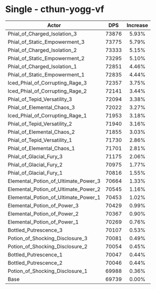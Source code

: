 # Single - cthun-yogg-vf
| Actor | DPS | Increase |
|---|:---:|:---:|
|Phial_of_Charged_Isolation_3|73876|5.93%|
|Phial_of_Static_Empowerment_3|73775|5.79%|
|Phial_of_Charged_Isolation_2|73333|5.15%|
|Phial_of_Static_Empowerment_2|73295|5.10%|
|Phial_of_Charged_Isolation_1|72851|4.46%|
|Phial_of_Static_Empowerment_1|72835|4.44%|
|Iced_Phial_of_Corrupting_Rage_3|72357|3.75%|
|Iced_Phial_of_Corrupting_Rage_2|72141|3.44%|
|Phial_of_Tepid_Versatility_3|72094|3.38%|
|Phial_of_Elemental_Chaos_3|72022|3.27%|
|Iced_Phial_of_Corrupting_Rage_1|71953|3.18%|
|Phial_of_Tepid_Versatility_2|71940|3.16%|
|Phial_of_Elemental_Chaos_2|71855|3.03%|
|Phial_of_Tepid_Versatility_1|71730|2.86%|
|Phial_of_Elemental_Chaos_1|71701|2.81%|
|Phial_of_Glacial_Fury_3|71175|2.06%|
|Phial_of_Glacial_Fury_2|70975|1.77%|
|Phial_of_Glacial_Fury_1|70816|1.55%|
|Elemental_Potion_of_Ultimate_Power_3|70664|1.33%|
|Elemental_Potion_of_Ultimate_Power_2|70545|1.16%|
|Elemental_Potion_of_Ultimate_Power_1|70453|1.02%|
|Elemental_Potion_of_Power_3|70429|0.99%|
|Elemental_Potion_of_Power_2|70367|0.90%|
|Elemental_Potion_of_Power_1|70269|0.76%|
|Bottled_Putrescence_3|70107|0.53%|
|Potion_of_Shocking_Disclosure_3|70081|0.49%|
|Potion_of_Shocking_Disclosure_2|70054|0.45%|
|Bottled_Putrescence_1|70047|0.44%|
|Bottled_Putrescence_2|70046|0.44%|
|Potion_of_Shocking_Disclosure_1|69988|0.36%|
|Base|69739|0.00%|
